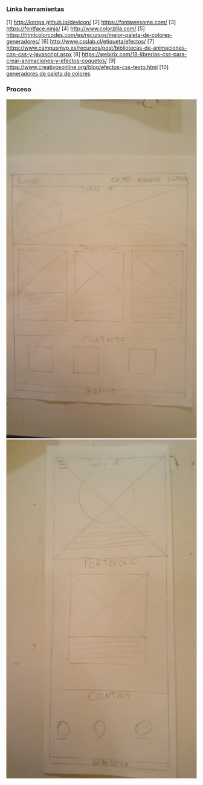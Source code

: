### Links herramientas

[1] http://konpa.github.io/devicon/
[2] https://fontawesome.com/
[3] https://fontface.ninja/
[4] http://www.colorzilla.com/
[5] https://htmlcolorcodes.com/es/recursos/mejor-paleta-de-colores-generadores/
[6] http://www.csslab.cl/etiqueta/efectos/
[7] https://www.campusmvp.es/recursos/post/bibliotecas-de-animaciones-con-css-y-javascript.aspx
[8] https://webirix.com/18-librerias-css-para-crear-animaciones-y-efectos-coquetos/
[9] https://www.creativosonline.org/blog/efectos-css-texto.html
[10] [generadores de paleta de colores](https://es.shopify.com/blog/62615749-14-generadores-de-paletas-de-color-online-para-diseno-web)

### Proceso 


![asdasd](assets/img/img2.jpg)
![asdasd](assets/img/img1.jpg)

